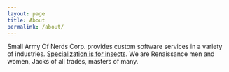 ```yaml
---
layout: page
title: About
permalink: /about/
---
```

Small Army Of Nerds Corp. provides custom software services in a variety of industries. [Specialization is for insects][1]. We are Renaissance men and women, Jacks of all trades, masters of many.

[1]: http://c2.com/cgi/wiki?SpecializationIsForInsects